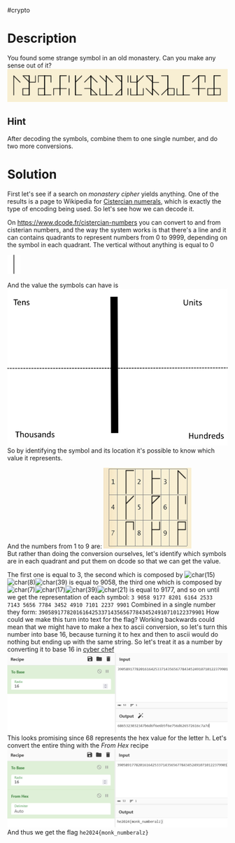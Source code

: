 #crypto 
# Description
You found some strange symbol in an old monastery. Can you make any sense out of it?
![monastery.jpg](../Screenshots/monastery.png)
  
## Hint
After decoding the symbols, combine them to one single number, and do two more conversions.

# Solution
First let's see if a search on *monastery cipher* yields anything.
One of the results is a page to Wikipedia for [Cistercian numerals](https://en.wikipedia.org/wiki/Cistercian_numerals), which is exactly the type of encoding being used. So let's see how we can decode it.

On https://www.dcode.fr/cistercian-numbers you can convert to and from cisterian numbers, and the way the system works is that there's a line and it can contains quadrants to represent numbers from 0  to 9999, depending on the symbol in each quadrant. The vertical without anything is equal to 0

![cisterian 0](../Screenshots/char(0).png)

And the value the symbols can have is
![](../Screenshots/Pasted%20image%2020240331140555.png)
<br />
So by identifying the symbol and its location it's possible to know which value it represents.

And the numbers from 1 to 9 are:
![Cisterian digits](../Screenshots/Pasted%20image%2020240331141429.png)
<br />
But rather than doing the conversion ourselves, let's identify which symbols are in each quadrant and put them on dcode so that we can get the value.

The first one is equal to 3, the second which is  composed by ![char(15)](https://www.dcode.fr/tools/cistercian-numbers/images/char(15).png)![char(8)](https://www.dcode.fr/tools/cistercian-numbers/images/char(8).png)![char(39)](https://www.dcode.fr/tools/cistercian-numbers/images/char(39).png) is equal to 9058, the third one which is composed by ![char(7)](https://www.dcode.fr/tools/cistercian-numbers/images/char(7).png)![char(17)](https://www.dcode.fr/tools/cistercian-numbers/images/char(17).png)![char(39)](https://www.dcode.fr/tools/cistercian-numbers/images/char(39).png)![char(21)](https://www.dcode.fr/tools/cistercian-numbers/images/char(21).png) is equal to 9177, and so on until we get the representation of each symbol:
`3 9058 9177 8201 6164 2533 7143 5656 7784 3452 4910 7101 2237 9901`
Combined in a single number they form:
`39058917782016164253371435656778434524910710122379901`
How could we make this turn into text for the flag? Working backwards could mean that we might have to make a hex to ascii conversion, so let's turn this number into base 16, because turning it to hex and then to ascii would do nothing but ending up with the same string. So let's treat it as a number by converting it to base 16 in [cyber chef](https://cyberchef.org/)
![decimal to base 16](../Screenshots/Pasted%20image%2020240331142540.png)
<br />
This looks promising since 68 represents the hex value for the letter h. Let's convert the entire thing with the *From Hex* recipe
![flag](../Screenshots/Pasted%20image%2020240331142643.png)
<br />
And thus we get the flag `he2024{monk_numberalz}`